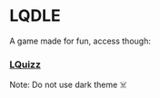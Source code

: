 # LQDLE

A game made for fun, access though:

### [LQuizz]([https://group-2-keepee.streamlit.app/](https://lquizz.streamlit.app/))

Note: Do not use dark theme ☠️
